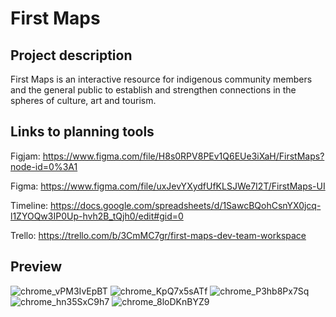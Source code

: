 # First Maps

## Project description

First Maps is an interactive resource for indigenous community members and the general public to establish and strengthen connections in the spheres of culture, art and tourism.

## Links to planning tools

Figjam: https://www.figma.com/file/H8s0RPV8PEv1Q6EUe3iXaH/FirstMaps?node-id=0%3A1 

Figma: https://www.figma.com/file/uxJevYXydfUfKLSJWe7I2T/FirstMaps-UI 

Timeline: https://docs.google.com/spreadsheets/d/1SawcBQohCsnYX0jcq-l1ZYOQw3IP0Up-hvh2B_tQjh0/edit#gid=0

Trello: https://trello.com/b/3CmMC7gr/first-maps-dev-team-workspace

## Preview

![chrome_vPM3IvEpBT](https://user-images.githubusercontent.com/89231041/199608607-3ed1e425-81bc-410e-8228-5ca0a926df02.png)
![chrome_KpQ7x5sATf](https://user-images.githubusercontent.com/89231041/199608650-f7481f45-0fba-436c-a589-b8902824836b.png)
![chrome_P3hb8Px7Sq](https://user-images.githubusercontent.com/89231041/199610101-6eaf35ac-5c9d-40c6-b728-96792de9257a.png)
![chrome_hn35SxC9h7](https://user-images.githubusercontent.com/89231041/199608680-1c57f59b-e989-4ace-8a98-62373c3248b3.png)
![chrome_8loDKnBYZ9](https://user-images.githubusercontent.com/89231041/199608693-bb8f3d02-de5d-4d57-b857-dcfb9a379a22.png)






